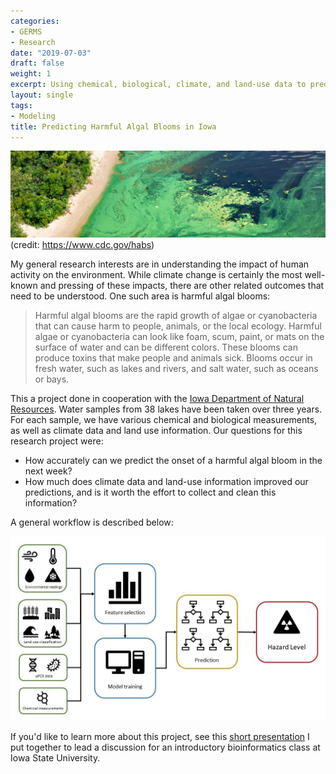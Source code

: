 ```yaml
---
categories:
- GERMS
- Research
date: "2019-07-03"
draft: false
weight: 1
excerpt: Using chemical, biological, climate, and land-use data to predict harmful algal blooms.
layout: single
tags:
- Modeling
title: Predicting Harmful Algal Blooms in Iowa
---
```


![A Harmful Algal Bloom](featured.png)
(credit: https://www.cdc.gov/habs)

My general research interests are in understanding the impact of human activity on the environment. While climate change is certainly the most well-known and pressing of these impacts, there are other related outcomes that need to be understood. One such area is harmful algal blooms:

> Harmful algal blooms are the rapid growth of algae or cyanobacteria that can cause harm to people, animals, or the local ecology. Harmful algae or cyanobacteria can look like foam, scum, paint, or mats on the surface of water and can be different colors. These blooms can produce toxins that make people and animals sick. Blooms occur in fresh water, such as lakes and rivers, and salt water, such as oceans or bays.

This a project done in cooperation with the [Iowa Department of Natural Resources](https://www.iowadnr.gov/). Water samples from 38 lakes have been taken over three years. For each sample, we have various chemical and biological measurements, as well as climate data and land use information. Our questions for this research project were:

* How accurately can we predict the onset of a harmful algal bloom in the next week?
* How much does climate data and land-use information improved our predictions, and is it worth the effort to collect and clean this information?

A general workflow is described below:

![](workflow.jpg)

If you'd like to learn more about this project, see this [short presentation](https://iastate.app.box.com/file/887674234460?s=3wy28ffzzrx9spt77yty12lhkl1corca) I put together to lead a discussion for an introductory bioinformatics class at Iowa State University.

